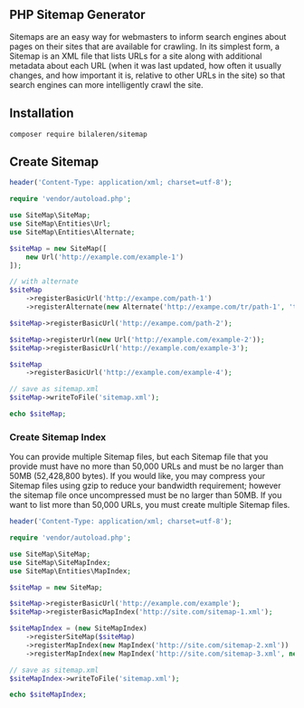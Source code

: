 ## PHP Sitemap Generator

Sitemaps are an easy way for webmasters to inform search engines about pages on their sites that are available for crawling. In its simplest form, a Sitemap is an XML file that lists URLs for a site along with additional metadata about each URL (when it was last updated, how often it usually changes, and how important it is, relative to other URLs in the site) so that search engines can more intelligently crawl the site.

## Installation

```
composer require bilaleren/sitemap
```

## Create Sitemap

```php
header('Content-Type: application/xml; charset=utf-8');

require 'vendor/autoload.php';

use SiteMap\SiteMap;
use SiteMap\Entities\Url;
use SiteMap\Entities\Alternate;

$siteMap = new SiteMap([
    new Url('http://example.com/example-1')
]);

// with alternate
$siteMap
    ->registerBasicUrl('http://exampe.com/path-1')
    ->registerAlternate(new Alternate('http://exampe.com/tr/path-1', 'tr'));

$siteMap->registerBasicUrl('http://exampe.com/path-2');

$siteMap->registerUrl(new Url('http://example.com/example-2'));
$siteMap->registerBasicUrl('http://example.com/example-3');

$siteMap
    ->registerBasicUrl('http://example.com/example-4');

// save as sitemap.xml
$siteMap->writeToFile('sitemap.xml');

echo $siteMap;
```

### Create Sitemap Index

You can provide multiple Sitemap files, but each Sitemap file that you provide must have no more than 50,000 URLs and must be no larger than 50MB (52,428,800 bytes). If you would like, you may compress your Sitemap files using gzip to reduce your bandwidth requirement; however the sitemap file once uncompressed must be no larger than 50MB. If you want to list more than 50,000 URLs, you must create multiple Sitemap files.

```php
header('Content-Type: application/xml; charset=utf-8');

require 'vendor/autoload.php';

use SiteMap\SiteMap;
use SiteMap\SiteMapIndex;
use SiteMap\Entities\MapIndex;

$siteMap = new SiteMap;

$siteMap->registerBasicUrl('http://example.com/example');
$siteMap->registerBasicMapIndex('http://site.com/sitemap-1.xml');

$siteMapIndex = (new SiteMapIndex)
    ->registerSiteMap($siteMap)
    ->registerMapIndex(new MapIndex('http://site.com/sitemap-2.xml'))
    ->registerMapIndex(new MapIndex('http://site.com/sitemap-3.xml', new DateTime));

// save as sitemap.xml
$siteMapIndex->writeToFile('sitemap.xml');

echo $siteMapIndex;
```
